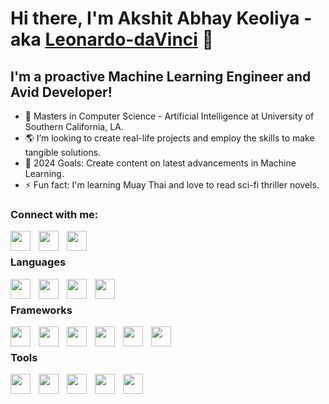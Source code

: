 # Hi there, I'm Akshit Abhay Keoliya - aka [Leonardo-daVinci] 👋 

## I'm a proactive Machine Learning Engineer and Avid Developer!

- 🌱 Masters in Computer Science - Artificial Intelligence at University of Southern California, LA.
- 🌎 I’m looking to create real-life projects and employ the skills to make tangible solutions. 
- 🥅 2024 Goals: Create content on latest advancements in Machine Learning.
- ⚡ Fun fact: I'm learning Muay Thai and love to read sci-fi thriller novels.

### Connect with me:
[<img align="left" height="32" width="32" src="https://cdn.simpleicons.org/linkedin/0A66C2" style="padding-right:10px;"/>](https://www.linkedin.com/in/akshit-keoliya)
[<img align="left" height="32" width="32" src="https://cdn.simpleicons.org/twitter/1DA1F2" style="padding-right:10px;"/>](https://twitter.com/AkshitAbhay)
[<img align="left" height="32" width="32" src="https://cdn.simpleicons.org/instagram/E4405F" style="padding-right:10px;"/>](https://www.instagram.com/machine.learning.chef)

<br/>

### Languages
<img align="left" height="32" width="32" src="https://cdn.simpleicons.org/python/3776AB" style="padding-right:10px;" />
<img align="left" height="32" width="32" src="https://cdn.simpleicons.org/kotlin/7F52FF" style="padding-right:10px;" />
<img align="left" height="32" width="32" src="https://cdn.simpleicons.org/javascript/F7DF1E" style="padding-right:10px;" />
<img align="left" height="32" width="32" src="https://cdn.simpleicons.org/typescript/3178C6" style="padding-right:10px;" />

<br/>

### Frameworks
<img align="left" height="32" width="32" src="https://cdn.simpleicons.org/tensorflow/FF6F00" style="padding-right:10px;" />
<img align="left" height="32" width="32" src="https://cdn.simpleicons.org/pytorch/EE4C2C" style="padding-right:10px;" />
<img align="left" height="32" width="32" src="https://cdn.simpleicons.org/scikitlearn/F7931E" style="padding-right:10px;" />
<img align="left" height="32" width="32" src="https://cdn.simpleicons.org/firebase/FFCA28" style="padding-right:10px;" />
<img align="left" height="32" width="32" src="https://cdn.simpleicons.org/react/#61DAFB" style="padding-right:10px;" />
<img align="left" height="32" width="32" src="https://cdn.simpleicons.org/nodedotjs/339933" style="padding-right:10px;" />

<br/>

### Tools
<img align="left" height="32" width="32" src="https://cdn.simpleicons.org/jupyter/F37626" style="padding-right:10px;" />
<img align="left" height="32" width="32" src="https://cdn.simpleicons.org/android/3DDC84" style="padding-right:10px;" />
<img align="left" height="32" width="32" src="https://cdn.simpleicons.org/googlecolab/F9AB00" style="padding-right:10px;" />
<img align="left" height="32" width="32" src="https://cdn.simpleicons.org/anaconda/44A833" style="padding-right:10px;" />
<img align="left" height="32" width="32" src="https://cdn.simpleicons.org/git/F05032" style="padding-right:10px;" />

[Leonardo-daVinci]: https://leonardo-davinci.github.io/portfolio/
